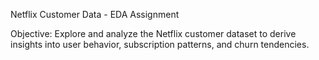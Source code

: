 Netflix Customer Data - EDA Assignment

Objective:
Explore and analyze the Netflix customer dataset to derive insights into user behavior,
subscription patterns, and churn tendencies.
